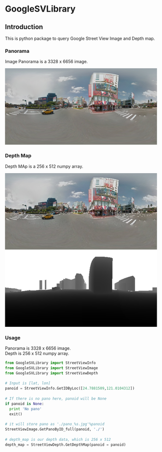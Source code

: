# GoogleSVLibrary
## Introduction
This is python package to query Google Street View Image and Depth map.

### Panorama
Image Panorama is a 3328 x 6656 image.
<center><img src="src/pano.jpg"></center>

### Depth Map
Depth MAp is a 256 x 512 numpy array.
<center><img src="src/image.jpg"></center>
<center><img src="src/depth.png"></center>

### Usage
Panorama is 3328 x 6656 image. <br>
Depth is 256 x 512 numpy array.

```python
from GoogleSVLibrary import StreetViewInfo
from GoogleSVLibrary import StreetViewImage
from GoogleSVLibrary import StreetViewDepth

# Input is [lat, lon]
panoid = StreetViewInfo.GetIDByLoc([24.7881509,121.0104312]) 

# If there is no pano here, panoid will be None
if panoid is None: 
  print 'No pano'
  exit()

# it will store pano as './pano_%s.jpg'%panoid
StreetViewImage.GetPanoByID_full(panoid, './')

# depth_map is our depth data, which is 256 x 512
depth_map = StreetViewDepth.GetDepthMap(panoid = panoid) 
```
